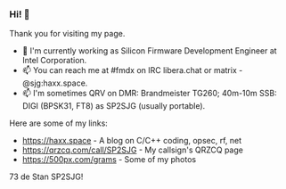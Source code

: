 ### Hi! 👋
Thank you for visiting my page.
- 🔭 I'm currently working as Silicon Firmware Development Engineer at Intel Corporation.
- 📫 You can reach me at #fmdx on IRC libera.chat or matrix - @sjg:haxx.space.
- 📫 I'm sometimes QRV on DMR: Brandmeister TG260; 40m-10m SSB: DIGI (BPSK31, FT8) as SP2SJG (usually portable).

Here are some of my links:
- https://haxx.space - A blog on C/C++ coding, opsec, rf, net
- https://qrzcq.com/call/SP2SJG - My callsign's QRZCQ page
- https://500px.com/grams - Some of my photos

73 de Stan SP2SJG!
